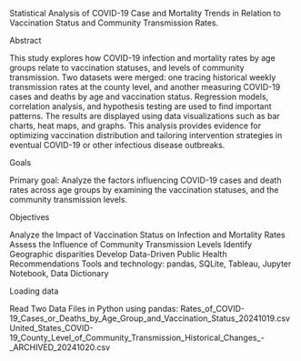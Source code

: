 Statistical Analysis of COVID-19 Case and Mortality Trends in Relation to Vaccination Status and Community Transmission Rates.

Abstract

This study explores how COVID-19 infection and mortality rates by age groups relate to vaccination statuses, and levels of community transmission. Two datasets were merged: one tracing historical weekly transmission rates at the county level, and another measuring COVID-19 cases and deaths by age and vaccination status. Regression models, correlation analysis, and hypothesis testing are used to find important patterns. The results are displayed using data visualizations such as bar charts, heat maps, and graphs. This analysis provides evidence for optimizing vaccination distribution and tailoring intervention strategies in eventual COVID-19 or other infectious disease outbreaks.

Goals

Primary goal:  Analyze the factors influencing COVID-19 cases and death rates across age groups by examining the vaccination statuses, and the community transmission levels. 

Objectives

Analyze the Impact of Vaccination Status on Infection and Mortality Rates
Assess the Influence of Community Transmission Levels
Identify Geographic disparities
Develop Data-Driven Public Health Recommendations
Tools and technology: pandas, SQLite, Tableau, Jupyter Notebook, Data Dictionary

Loading data

Read Two Data Files in Python using pandas:
Rates_of_COVID-19_Cases_or_Deaths_by_Age_Group_and_Vaccination_Status_20241019.csv
United_States_COVID-19_County_Level_of_Community_Transmission_Historical_Changes_-_ARCHIVED_20241020.csv
